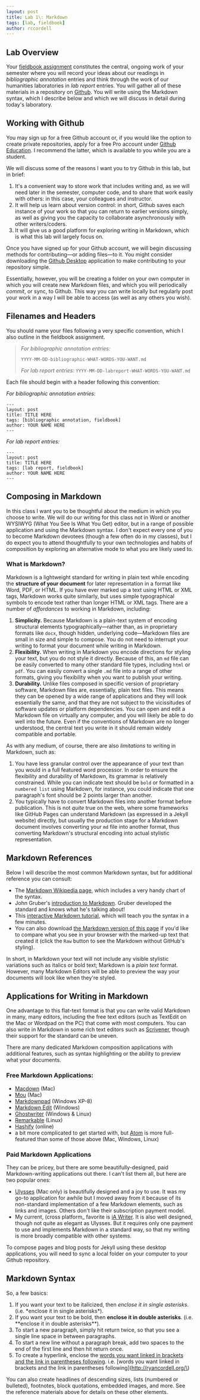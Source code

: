 ```yaml
---
layout: post
title: Lab 1\: Markdown
tags: [lab, fieldbook]
author: rccordell
---
```


## Lab Overview

Your [fieldbook assignment](/assignments/fieldbook) constitutes the central, ongoing work of your semester where you will record your ideas about our readings in *bibliographic annotation* entries and think through the work of our humanities laboratories in *lab report* entries. You will gather all of these materials in a repository on [Github](https://github.com/). You will write using the Markdown syntax, which I describe below and which we will discuss in detail during today's laboratory.

## Working with Github

You may sign up for a free Github account or, if you would like the option to create private repositories, apply for a free Pro account under [Github Education](https://education.github.com/). I recommend the latter, which is available to you while you are a student.

We will discuss some of the reasons I want you to try Github in this lab, but in brief:

1. It's a convenient way to store work that includes writing and, as we will need later in the semester, computer code, and to share that work easily with others: in this case, your colleagues and instructor.
2. It will help us learn about version control: in short, Github saves each instance of your work so that you can return to earlier versions simply, as well as giving you the capacity to collaborate asynchronously with other writers/coders.
3. It will give us a good platform for exploring writing in Markdown, which is what this lab will largely focus on.

Once you have signed up for your Github account, we will begin discussing methods for contributing—or adding files—to it. You might consider downloading the [Github Desktop](https://desktop.github.com/) application to make contributing to your repository simple. 

Essentially, however, you will be creating a folder on your own computer in which you will create new Markdown files, and which you will periodically *commit*, or sync, to Github. This way you can write locally but regularly post your work in a way I will be able to access (as well as any others you wish). 

## Filenames and Headers

You should name your files following a very specific convention, which I also outline in the fieldbook assignment. 

> *For bibliographic annotation entries:*
> 
> `YYYY-MM-DD-bibliographic-WHAT-WORDS-YOU-WANT.md`
> 
> *For lab report entries:*
> `YYYY-MM-DD-labreport-WHAT-WORDS-YOU-WANT.md`

Each file should begin with a header following this convention:

*For bibliographic annotation entries:*

```
---  
layout: post  
title: TITLE HERE  
tags: [bibliographic annotation, fieldbook]  
author: YOUR NAME HERE 
---
```  

*For lab report entries:*

```
---  
layout: post  
title: TITLE HERE  
tags: [lab report, fieldbook]  
author: YOUR NAME HERE 
---
```  

## Composing in Markdown

In this class I want you to be thoughtful about the medium in which you choose to write. We will do our writing for this class not in Word or another WYSIWYG (What You See Is What You Get) editor, but in a range of possible application and using the Markdown syntax. I don't expect every one of you to become Markdown devotees (though a few often do in my classes), but I do expect you to attend thoughtfully to your own technologies and habits of composition by exploring an alternative mode to what you are likely used to. 

### What is Markdown?

Markdown is a lightweight standard for writing in plain text while encoding the **structure of your document** for later representation in a format like Word, PDF, or HTML. If you have ever marked up a text using HTML or XML tags, Markdown works quite similarly, but uses simple typographical symbols to encode text rather than longer HTML  or XML tags. There are a number of *affordances* to working in Markdown, including:

1. **Simplicity.** Because Markdown is a plain-text system of encoding structural elements typographically—rather than, as in proprietary formats like `docx`, though hidden, underlying code—Markdown files are small in size and simple to compose. You do not need to interrupt your writing to format your document while writing in Markdown.
2. **Flexibility.** When writing in Markdown you encode directions for styling your text, but you do not style it directly. Because of this, an `md` file can be easily converted to many other standard file types, including `html` or `pdf`. You can easily convert a single `.md` file into a range of other formats, giving you flexibility when you want to publish your writing. 
3. **Durability.** Unlike files composed in specific version of proprietary software, Markdown files are, essentially, plain text files. This means they can be opened by a wide range of applications and they will look essentially the same, and that they are not subject to the vicissitudes of software updates or platform dependencies. You can open and edit a Markdown file on virtually any computer, and you will likely be able to do well into the future. Even if the conventions of Markdown are no longer understood, the central text you write in it should remain widely compatible and portable. 

As with any medium, of course, there are also *limitations* to writing in Markdown, such as:

1. You have less granular control over the appearance of your text than you would in a full featured word processor. In order to ensure the flexibility and durability of Markdown, its grammar is relatively constrained. While you can indicate text should be `bold` or formatted in a `numbered list` using Markdown, for instance, you could indicate that one paragraph's font should be 2 points larger than another. 
2. You typically have to convert Markdown files into another format before publication. This is not *quite* true on the web, where some frameworks like GitHub Pages can understand Markdown (as expressed in a Jekyll website) directly, but usually the production stage for a Markdown document involves converting your `md` file into another format, thus converting Markdown's structural encoding into actual stylistic representation.

## Markdown References

Below I will describe the most common Markdown syntax, but for additional reference you can consult:

+ The [Markdown Wikipedia page](https://en.wikipedia.org/wiki/Markdown), which includes a very handy chart of the syntax.
+ John Gruber's [introduction to Markdown](https://daringfireball.net/projects/markdown/syntax). Gruber developed the standard and knows what he's talking about!
+ This [interactive Markdown tutorial](http://www.markdowntutorial.com/), which will teach you the syntax in a few minutes.
+ You can also download [the Markdown version of this page](https://github.com/rccordell/rccordell.github.io/blob/master/_posts/2018-11-08-Jekyll-GitHubPages-workshop.md) if you'd like to compare what you see in your browser with the marked-up text that created it (click the `Raw` button to see the Markdown without GitHub's styling).

In short, in Markdown your text will not include any visible stylistic variations such as italics or bold text; Markdown is a *plain text* format. However, many Markdown Editors will be able to preview the way your documents will look like when they're styled.

## Applications for Writing in Markdown

One advantage to this flat-text format is that you can write valid Markdown in many, many editors, including the free text editors (such as TextEdit on the Mac or Wordpad on the PC) that come with most computers. You can also write in Markdown in some rich text editors such as [Scrivener](https://www.literatureandlatte.com/scrivener.php), though their support for the standard can be uneven. 

There are many dedicated Markdown composition applications with additional features, such as syntax highlighting or the ability to preview what your documents. 

### Free Markdown Applications:

+ [Macdown](http://macdown.uranusjr.com/) (Mac)
+ [Mou](http://25.io/mou/) (Mac)
+ [Markdownpad](http://markdownpad.com/) (Windows XP-8)
+ [Markdown Edit](http://markdownedit.com/) (Windows)
+ [Ghostwriter](http://wereturtle.github.io/ghostwriter/) (Windows & Linux)
+ [Remarkable](https://remarkableapp.github.io/) (Linux)
+ [Hashify](http://hashify.me/IyBUaXRsZQ==) (online) 
+ a bit more complicated to get started with, but [Atom](https://atom.io/) is more full-featured than some of those above (Mac, Windows, Linux)

### Paid Markdown Applications

They can be pricey, but there are some beautifully-designed, paid Markdown-writing applications out there. I can't list them all, but here are two popular ones:   
  
+ [Ulysses](https://ulysses.app/) (Mac only) is beautifully designed and a joy to use. It was my go-to application for awhile but I moved away from it because of its non-standard implementation of a few Markdown elements, such as links and images. Others don't like their subscription payment model.
+ My current, (cross platform_ favorite is [iA Writer](https://ia.net/writer). It is also well designed, though not quite as elegant as Ulysses. But it requires only one payment to use and implements Markdown in a standard way, so that my writing is more broadly compatible with other systems. 

To compose pages and blog posts for Jekyll using these desktop applications, you will need to sync a local folder on your computer to your Github repository.

## Markdown Syntax

So, a few basics:

1. If you want your text to be italicized, then *enclose it in single asterisks*. (i.e. \*enclose it in single asterisks\*).
2. If you want your text to be bold, then **enclose it in double asterisks**. (i.e. \*\*enclose it in double asterisks\*\*).
3. To start a new paragraph, simply hit return twice, so that you see a single line space in between paragraphs.
4. To start a new line without a paragraph break, add two spaces to the end of the first line and then hit return once.
5. To create a hyperlink, enclose the [words you want linked in brackets and the link in parentheses following](http://ryancordell.org/). 
	i.e. [words you want linked in brackets and the link in parentheses following]\(http://ryancordell.org/\)    

You can also create headlines of descending sizes, lists (numbered or bulleted), footnotes, block quotations, embedded images, and more. See the reference materials above for details on these other elements.
